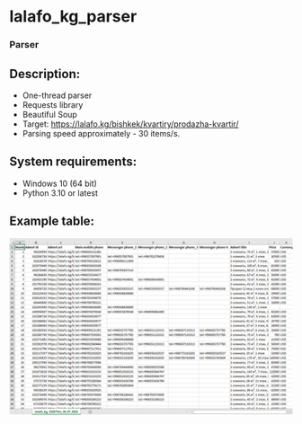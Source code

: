 # lalafo_kg_parser 


### Parser

## Description:

- One-thread parser
- Requests library
- Beautiful Soup
- Target: https://lalafo.kg/bishkek/kvartiry/prodazha-kvartir/
- Parsing speed approximately - 30 items/s.

## System requirements:

- Windows 10 (64 bit)
- Python 3.10 or latest

## Example table:

![Table](https://raw.githubusercontent.com/Codyusey/lalafo_kg_parser/master/Example.png)
